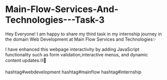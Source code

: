 # Main-Flow-Services-And-Technologies---Task-3

Hey Everyone!
I am happy to share my third task in my internship journey in the domain Web Development at Main Flow Services and Technologies✨

I have enhanced this webpage interactivity by adding JavaScript functionality such as form validation,interactive menus, and dynamic content updates.⛓️👾

hashtag#webdevelopment hashtag#mainflow hashtag#internship
